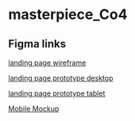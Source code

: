# masterpiece_Co4

## Figma links
[landing page wireframe](https://www.figma.com/file/pSPKZhL8XRattdIqec4Ubf/masterpiece---wireframe?type=design&node-id=0%3A1&mode=design&t=N4MlON8wD5y9jEgE-1)

[landing page prototype desktop](https://www.figma.com/proto/h9Rksz59dzYAjrteqHCM9f/landing-page-prototype?page-id=0%3A1&type=design&node-id=1-2&viewport=346%2C-89%2C0.46&t=ERE3ERI0LVpjTCO4-1&scaling=min-zoom&starting-point-node-id=1%3A2&mode=design)

[landing page prototype tablet](https://www.figma.com/file/UNKgfCgSAkfL13TWGIIGDh/landing-page---tablet?type=design&node-id=0%3A1&mode=design&t=o1qnMrB8S777ikGU-1)

[Mobile Mockup](https://www.figma.com/file/sqUqlVf21cuVuRPg8ZSl9L/application-mock-up?type=design&node-id=0%3A1&mode=design&t=5pQJCA81VUF2mFO8-1)
